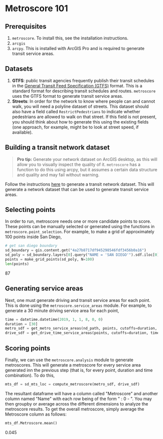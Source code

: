 Metroscore 101
========

## Prerequisites

1. `metroscore`. To install this, see the installation instructions.
2. `arcgis`
3. `arcpy`. This is installed with ArcGIS Pro and is required to generate transit service areas.


## Datasets

1. **GTFS**: public transit agencies frequently publish their transit schedules in the [General Transit Feed Specification (GTFS)](https://developers.google.com/transit/gtfs/reference) format. This is a standard format for describing transit schedules and routes. `metroscore` uses the GTFS format to generate transit service areas.
2. **Streets**: In order for the network to know where people can and cannot walk, you will need a polyline dataset of streets. This dataset should also have a field called `RestrictPedestrians` to indicate whether pedestrians are allowed to walk on that street. If this field is not present, you should think about how to generate this using the existing fields (one approach, for example, might be to look at street speed, if available).


## Building a transit network dataset

> **Pro tip:** Generate your network dataset on ArcGIS desktop, as this will allow you to visually inspect the quality of it. `metroscore` has a function to do this using arcpy, but it assumes a certain data structure and quality and may fail without warning.

Follow the instructions [here](https://pro.arcgis.com/en/pro-app/latest/help/analysis/networks/create-and-use-a-network-dataset-with-public-transit-data.htm) to generate a transit network dataset. This will generate a network dataset that can be used to generate transit service areas.

## Selecting points

In order to run, metroscore needs one or more candidate points to score. These points can be manually selected or generated using the functions in `metroscore.point_selection`. For example, to make a grid of approximately 100 points inside San Diego,

```python
# get san diego boundary
sd_boundary = gis.content.get("4a27b8717df945298546fdf3456b0a16")
sd_poly = sd_boundary.layers[0].query("NAME = 'SAN DIEGO'").sdf.iloc[0].SHAPE
points = make_grid_points(sd_poly, N=100)
len(points)
```
87

## Generating service areas
Next, one must generate driving and transit service areas for each point. This is done using the `metroscore.service_areas` module. For example, to generate a 30 minute driving service area for each point,

```python
time = datetime.datetime(2019, 1, 1, 8, 0, 0)
duration = [30]
metro_sdf = get_metro_service_areas(nd_path, points, cutoffs=duration, time_of_day=time)
drive_sdf = get_drive_time_service_areas(points, cutoffs=duration, time_of_day=time)
```

## Scoring points
Finally, we can use the `metroscore.analysis` module to generate metroscores. This will generate a metroscore for every service area generated inn the previous step (that is, for every point, duration and time combination). To do this,

```python
mts_df = sd_mts_loc = compute_metroscore(metro_sdf, drive_sdf)
```

The resultant dataframe will have a column called "Metroscore" and another column named "Name" with each row being of the form "<Location ID> : 0 - <Duration>". You may then groupby or average across the different dimensions to analyze the metroscore results. To get the overall metroscore, simply average the Metroscore column as follows:

```python
mts_df.Metroscore.mean()
```
0.045



